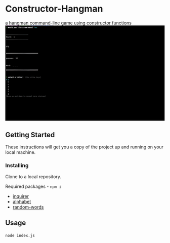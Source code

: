 # Constructor-Hangman
 a hangman command-line game using constructor functions
 <img src="/assets/poster.gif" >

## Getting Started

These instructions will get you a copy of the project up and running on your local machine.

### Installing

Clone to a local repository.

Required packages - `npm i` 
* [inquirer](https://www.npmjs.com/package/inquirer)
* [alphabet](https://www.npmjs.com/package/alphabet)
* [random-words](https://www.npmjs.com/package/random-words)
## Usage

`node index.js`

